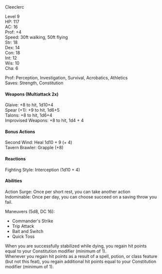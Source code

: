 Cleeclerc

Level 9 \
HP: 117 \
AC: 16 \
Prof: +4 \
Speed: 30ft walking, 50ft flying \
Str: 18 \
Dex: 14 \
Con: 18 \
Int: 12 \
Wis: 10 \
Cha: 6 

Prof: Perception, Investigation, Survival, Acrobatics, Athletics \
Saves: Strength, Constitution

#### Weapons (Multiattack 2x)
Glaive: +8 to hit, 1d10+4 \
Spear (+1): +9 to hit, 1d6+5 \
Talons: +8 to hit, 1d6+4 \
Improvised Weapons: +8 to hit, 1d4 + 4

#### Bonus Actions
Second Wind: Heal 1d10 + 9 (+ 4) \
Tavern Brawler: Grapple (+8)

#### Reactions
Fighting Style: Interception (1d10 + 4) 

#### Abilities
Action Surge: Once per short rest, you can take another action \
Indominable: Once per day, you can choose succeed on a saving throw you fail. 

Maneuvers (5d8, DC 16): 
- Commander's Strike
- Trip Attack
- Bait and Switch
- Quick Toss

When you are successfully stabilized while dying, you regain hit points equal to your Constitution modifier (minimum of 1). \
Whenever you regain hit points as a result of a spell, potion, or class feature (but not this feat), you regain additional hit points equal to your Constitution modifier (minimum of 1).
